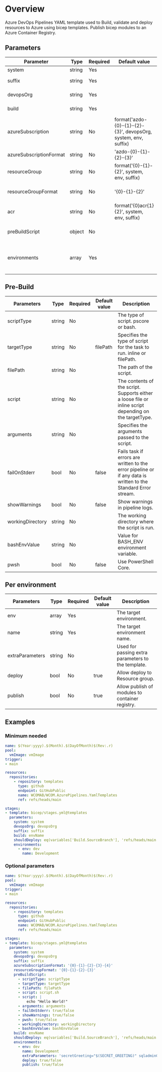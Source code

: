 # Overview

Azure DevOps Pipelines YAML template used to Build, validate and deploy resources to Azure using bicep templates. Publish bicep modules to an Azure Container Registry.

## Parameters

 **Parameter**           | **Type** | **Required** | **Default value**                                              | **Description**
-------------------------|----------|--------------|----------------------------------------------------------------|-----------------------------------------------------------
 system                  | string   | Yes          |                                                                | The target system.
 suffix                  | string   | Yes          |                                                                | The resource name suffix.
 devopsOrg               | string   | Yes          |                                                                | The devops organisation.
 build                   | string   | Yes          |                                                                | The environment to build.
 azureSubscription       | string   | No           | format('azdo-{0}-{1}-{2}-{3}', devopsOrg, system, env, suffix) | The Azure Subscription name.
 azureSubscriptionFormat | string   | No           | 'azdo-{0}-{1}-{2}-{3}'                                         | The format for the azureSubscription.
 resourceGroup           | string   | No           | format('{0}-{1}-{2}', system, env, suffix)                     | The resource group name.
 resourceGroupFormat     | string   | No           | '{0}-{1}-{2}'                                                  | The format for the resourceGroup name.
 acr                     | string   | No           | format('{0}acr{1}{2}', system, env, suffix)                    | The resource name.
 preBuildScript          | object   | No           |                                                                | Object containing pre-build parameters.
 environments            | array    | Yes          |                                                                | Array of environments and environment specific parameters.

## Pre-Build

 **Parameters**   | **Type** | **Required** | **Default value** | **Description**
------------------|----------|--------------|-------------------|----------------------------------
 scriptType       | string   | No           |                   | The type of script. pscore or bash.
 targetType       | string   | No           | filePath          | Specifies the type of script for the task to run. inline or filePath.
 filePath         | string   | No           |                   | The path of the script.
 script           | string   | No           |                   | The contents of the script. Supports either a loose file or inline script depending on the targetType.
 arguments        | string   | No           |                   | Specifies the arguments passed to the script.
 failOnStderr     | bool     | No           | false             | Fails task if errors are written to the error pipeline or if any data is written to the Standard Error stream.
 showWarnings     | bool     | No           | false             | Show warnings in pipeline logs.
 workingDirectory | string   | No           |                   | The working directory where the script is run.
 bashEnvValue     | string   | No           |                   | Value for BASH_ENV environment variable.
 pwsh             | bool     | No           | false             | Use PowerShell Core.

## Per environment

 **Parameters**  | **Type** | **Required** | **Default value** | **Description**
-----------------|----------|--------------|-------------------|---------------------------------------------------
 env             | array    | Yes          |                   | The target environment.
 name            | string   | Yes          |                   | The target environment name.
 extraParameters | string   | No           |                   | Used for passing extra parameters to the template.
 deploy          | bool     | No           | true              | Allow deploy to Resource group.
 publish         | bool     | No           | true              | Allow publish of modules to container registry.

## Examples

### Minimum needed

```yaml
name: $(Year:yyyy).$(Month).$(DayOfMonth)$(Rev:.r)
pool:
  vmImage: vmImage
trigger:
- main

resources:
  repositories:
    - repository: templates
      type: github
      endpoint: GitHubPublic
      name: WCOMAB/WCOM.AzurePipelines.YamlTemplates
      ref: refs/heads/main

stages:
- template: bicep/stages.yml@templates
  parameters:
    system: system
    devopsOrg: devopsOrg
    suffix: suffix
    build: envName
    shouldDeploy: eq(variables['Build.SourceBranch'], 'refs/heads/main')
    environments:
      - env: dev
        name: Development
```

### Optional parameters

```yaml
name: $(Year:yyyy).$(Month).$(DayOfMonth)$(Rev:.r)
pool:
  vmImage: vmImage
trigger:
- main

resources:
  repositories:
    - repository: templates
      type: github
      endpoint: GitHubPublic
      name: WCOMAB/WCOM.AzurePipelines.YamlTemplates
      ref: refs/heads/main

stages:
- template: bicep/stages.yml@templates
  parameters:
    system: system
    devopsOrg: devopsOrg
    suffix: suffix
    azureSubscriptionFormat: '{0}-{1}-{2}-{3}-{4}'
    resourceGroupFormat: '{0}-{1}-{2}-{3}'
    preBuildScript:
      - scriptType: scriptType
      - targetType: targetType
      - filePath: filePath
      - script: script.sh
      - script: |
          echo "Hello World!"
      - arguments: arguments
      - failOnStderr: true/false
      - showWarnings: true/false
      - pwsh: true/false
      - workingDirectory: workingDirectory
      - bashEnvValue: bashEnvValue
    build: envName
    shouldDeploy: eq(variables['Build.SourceBranch'], 'refs/heads/main')
    environments:
      - env: dev
        name: Development
        extraParameters: 'secretGreeting="$(SECRET_GREETING)" sqladminGroupId="$(sqladminGroupId)" sqladminGroupName="$(sqladminGroupName)"'
        deploy: true/false
        publish: true/false
```